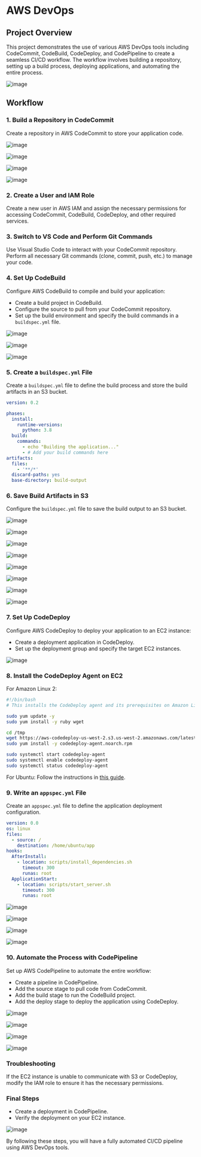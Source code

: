 # AWS DevOps

## Project Overview
This project demonstrates the use of various AWS DevOps tools including CodeCommit, CodeBuild, CodeDeploy, and CodePipeline to create a seamless CI/CD workflow. The workflow involves building a repository, setting up a build process, deploying applications, and automating the entire process.

![image](https://github.com/Aditi55Pathak/Devops/assets/80877301/f06cf38b-495d-43cb-9eca-3c2f65d91575)


## Workflow

### 1. Build a Repository in CodeCommit
Create a repository in AWS CodeCommit to store your application code.

![image](https://github.com/Aditi55Pathak/Devops/assets/80877301/22449201-bc2a-4ea4-ac84-f420e03cf879)

![image](https://github.com/Aditi55Pathak/Devops/assets/80877301/fa726733-9c95-4f6d-9523-8ceb9efc1696)

![image](https://github.com/Aditi55Pathak/Devops/assets/80877301/6ae84d56-a7a0-4dc6-a3b8-d7562a6225d2)

![image](https://github.com/Aditi55Pathak/Devops/assets/80877301/20183d82-9c2a-46b3-940a-7fd6578edae2)


### 2. Create a User and IAM Role
Create a new user in AWS IAM and assign the necessary permissions for accessing CodeCommit, CodeBuild, CodeDeploy, and other required services.

### 3. Switch to VS Code and Perform Git Commands
Use Visual Studio Code to interact with your CodeCommit repository. Perform all necessary Git commands (clone, commit, push, etc.) to manage your code.

### 4. Set Up CodeBuild
Configure AWS CodeBuild to compile and build your application:
- Create a build project in CodeBuild.
- Configure the source to pull from your CodeCommit repository.
- Set up the build environment and specify the build commands in a `buildspec.yml` file.

![image](https://github.com/Aditi55Pathak/Devops/assets/80877301/b2175f6f-8e77-44ff-8767-fc7caedd8b84)

![image](https://github.com/Aditi55Pathak/Devops/assets/80877301/09075d40-e785-4a78-9a2f-e58bf0bc47a6)

![image](https://github.com/Aditi55Pathak/Devops/assets/80877301/d550dad0-6c37-482a-a8ef-e697a70f445b)


### 5. Create a `buildspec.yml` File
Create a `buildspec.yml` file to define the build process and store the build artifacts in an S3 bucket.

```yaml
version: 0.2

phases:
  install:
    runtime-versions:
      python: 3.8
  build:
    commands:
      - echo "Building the application..."
      - # Add your build commands here
artifacts:
  files:
    - '**/*'
  discard-paths: yes
  base-directory: build-output
```

### 6. Save Build Artifacts in S3
Configure the `buildspec.yml` file to save the build output to an S3 bucket.

![image](https://github.com/Aditi55Pathak/Devops/assets/80877301/9e00168a-9ba7-4b0b-bca6-d228dc2ec7f7)

![image](https://github.com/Aditi55Pathak/Devops/assets/80877301/68505612-af83-4b9b-9077-03970d50ce58)

![image](https://github.com/Aditi55Pathak/Devops/assets/80877301/21142d22-3a7e-4b11-9ab6-99990de60a56)

![image](https://github.com/Aditi55Pathak/Devops/assets/80877301/3e95073e-b7d1-4c32-a71a-c7d34c0acff1)

![image](https://github.com/Aditi55Pathak/Devops/assets/80877301/6c8fdb90-d862-4d10-b361-867559042769)

![image](https://github.com/Aditi55Pathak/Devops/assets/80877301/f08d89c6-88f7-4e02-8695-07f09bc790c0)

![image](https://github.com/Aditi55Pathak/Devops/assets/80877301/654efc6c-bfb8-4ec4-9bc4-baafc389cd36)

![image](https://github.com/Aditi55Pathak/Devops/assets/80877301/bb9b9146-4c66-4d1f-9f0e-7ff2a5057633)


### 7. Set Up CodeDeploy
Configure AWS CodeDeploy to deploy your application to an EC2 instance:
- Create a deployment application in CodeDeploy.
- Set up the deployment group and specify the target EC2 instances.

![image](https://github.com/Aditi55Pathak/Devops/assets/80877301/3a3c452f-6ff3-449d-9a3f-e235c6dce273)


### 8. Install the CodeDeploy Agent on EC2

For Amazon Linux 2:
```bash
#!/bin/bash
# This installs the CodeDeploy agent and its prerequisites on Amazon Linux 2.

sudo yum update -y
sudo yum install -y ruby wget

cd /tmp
wget https://aws-codedeploy-us-west-2.s3.us-west-2.amazonaws.com/latest/codedeploy-agent.noarch.rpm
sudo yum install -y codedeploy-agent.noarch.rpm

sudo systemctl start codedeploy-agent
sudo systemctl enable codedeploy-agent
sudo systemctl status codedeploy-agent
```

For Ubuntu:
Follow the instructions in [this guide](https://www.trainwithshubham.com/blog/setting-up-aws-codedeploy-agent-on-ubuntu-ec2).

### 9. Write an `appspec.yml` File
Create an `appspec.yml` file to define the application deployment configuration.

```yaml
version: 0.0
os: linux
files:
  - source: /
    destination: /home/ubuntu/app
hooks:
  AfterInstall:
    - location: scripts/install_dependencies.sh
      timeout: 300
      runas: root
  ApplicationStart:
    - location: scripts/start_server.sh
      timeout: 300
      runas: root
```

![image](https://github.com/Aditi55Pathak/Devops/assets/80877301/d52bf995-e437-4318-998b-2b99ece8c4ee)

![image](https://github.com/Aditi55Pathak/Devops/assets/80877301/ec21f786-0767-4777-81e2-c16b283d8c05)

![image](https://github.com/Aditi55Pathak/Devops/assets/80877301/e1f3d881-c105-46d0-80ed-701ad532cc1a)

![image](https://github.com/Aditi55Pathak/Devops/assets/80877301/f0f0be27-87db-44d6-a0ae-d01ec79ad746)



### 10. Automate the Process with CodePipeline
Set up AWS CodePipeline to automate the entire workflow:
- Create a pipeline in CodePipeline.
- Add the source stage to pull code from CodeCommit.
- Add the build stage to run the CodeBuild project.
- Add the deploy stage to deploy the application using CodeDeploy.

![image](https://github.com/Aditi55Pathak/Devops/assets/80877301/318de027-47b7-4e45-9b8c-387a08509525)

![image](https://github.com/Aditi55Pathak/Devops/assets/80877301/8dbd78b4-c468-4da2-bbaa-41937d466222)

![image](https://github.com/Aditi55Pathak/Devops/assets/80877301/92da82ad-0e70-4cd7-b229-c09183b719b2)

![image](https://github.com/Aditi55Pathak/Devops/assets/80877301/8f72a1c5-6ed4-49d2-ad1b-49bf02fbadbc)


### Troubleshooting
If the EC2 instance is unable to communicate with S3 or CodeDeploy, modify the IAM role to ensure it has the necessary permissions.

### Final Steps
- Create a deployment in CodePipeline.
- Verify the deployment on your EC2 instance.

![image](https://github.com/Aditi55Pathak/Devops/assets/80877301/06de1c34-2cac-48d9-929e-0b332356e183)

By following these steps, you will have a fully automated CI/CD pipeline using AWS DevOps tools.
